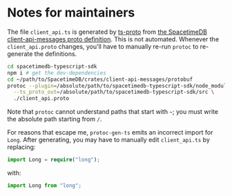 # Notes for maintainers

The file `client_api.ts` is generated by [ts-proto](https://github.com/stephenh/ts-proto)
from [the SpacetimeDB client-api-messages proto definition](https://github.com/clockworklabs/SpacetimeDB/blob/master/crates/client-api-messages/protobuf/client_api.proto).
This is not automated.
Whenever the `client_api.proto` changes, you'll have to manually re-run `protoc` to re-generate the definitions.

```sh
cd spacetimedb-typescript-sdk
npm i # get the dev-dependencies
cd ~/path/to/SpacetimeDB/crates/client-api-messages/protobuf
protoc --plugin=/absolute/path/to/spacetimedb-typescript-sdk/node_modules/.bin/protoc-gen-ts_proto \
  --ts_proto_out=/absolute/path/to/spacetimedb-typescript-sdk/src \
  ./client_api.proto
```

Note that `protoc` cannot understand paths that start with `~`;
you must write the absolute path starting from `/`.

For reasons that escape me, `protoc-gen-ts` emits an incorrect import for `Long`.
After generating, you may have to manually edit `client_api.ts` by replacing:

```ts
import Long = require("long");
```

with:

```ts
import Long from "long";
```
